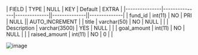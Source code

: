 | FIELD      | TYPE     | NULL     | KEY     | Default     | EXTRA     |
|---------------|---------------|--------------||--------------||--------------|
| fund_id      | int(11)     | NO    | PRI     | NULL    || AUTO_INCREMENT    |
| title      | varchar(50)     | NO     | NULL     |      |
| Description      | varchar(3500)      | YES     | NULL      |      |
| goal_amount | int(11)      | NO     | NULL      |     |
| raised_amount      | int(11)      | NO     | 0     |     |

![image](https://github.com/user-attachments/assets/a461290c-d312-4bcf-a5d4-799a539ef28c)
